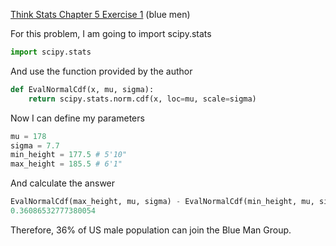 [Think Stats Chapter 5 Exercise 1](http://greenteapress.com/thinkstats2/html/thinkstats2006.html#toc50) (blue men)

For this problem, I am going to import scipy.stats
```python
import scipy.stats
```
And use the function provided by the author
```python
def EvalNormalCdf(x, mu, sigma):
    return scipy.stats.norm.cdf(x, loc=mu, scale=sigma)
```
Now I can define my parameters
```python
mu = 178
sigma = 7.7
min_height = 177.5 # 5'10"
max_height = 185.5 # 6'1"
```
And calculate the answer
```python
EvalNormalCdf(max_height, mu, sigma) - EvalNormalCdf(min_height, mu, sigma)
0.36086532777380054
```
Therefore, 36% of US male population can join the Blue Man Group.

